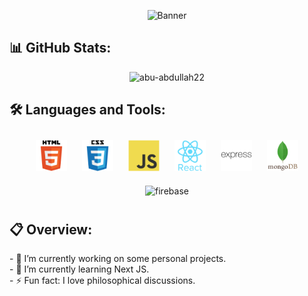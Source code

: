 <!-- Banner Image -->
<p align="center">
  <img src="https://i.ibb.co/5xZ4F90/banner.png" alt="Banner" />
</p>

<!-- GitHub Streak Stats -->
<h2 align="left">📊 GitHub Stats:</h2>
<p align="center">
  <img src="https://github-readme-streak-stats.herokuapp.com/?user=abu-abdullah22&" alt="abu-abdullah22" />
</p>

<!-- Languages and Tools -->
<h2 align="left">🛠️ Languages and Tools:</h2>
<p align="center">
  <img src="https://raw.githubusercontent.com/devicons/devicon/master/icons/html5/html5-original-wordmark.svg" alt="html5" width="50" height="50" style="margin: 10px;"/>
  <img src="https://raw.githubusercontent.com/devicons/devicon/master/icons/css3/css3-original-wordmark.svg" alt="css3" width="50" height="50" style="margin: 10px;"/>
  <img src="https://raw.githubusercontent.com/devicons/devicon/master/icons/javascript/javascript-original.svg" alt="javascript" width="50" height="50" style="margin: 10px;"/>
  <img src="https://raw.githubusercontent.com/devicons/devicon/master/icons/react/react-original-wordmark.svg" alt="react" width="50" height="50" style="margin: 10px;"/>
  <img src="https://raw.githubusercontent.com/devicons/devicon/master/icons/express/express-original-wordmark.svg" alt="express" width="50" height="50" style="margin: 10px;"/>
  <img src="https://raw.githubusercontent.com/devicons/devicon/master/icons/mongodb/mongodb-original-wordmark.svg" alt="mongodb" width="50" height="50" style="margin: 10px;"/>
  <img src="https://www.vectorlogo.zone/logos/firebase/firebase-icon.svg" alt="firebase" width="50" height="50" style="margin: 10px;"/>
</p>

<!-- Overview Section -->
<h2 align="left">📋 Overview:</h2>
- 🔭 I’m currently working on some personal projects. <br /> 
- 🌱 I’m currently learning Next JS. <br /> 
- ⚡ Fun fact: I love philosophical discussions. <br />
